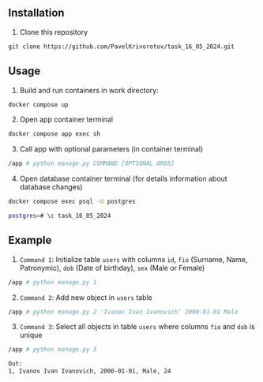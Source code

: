 ## Installation

1) Clone this repository
  ```bash
  git clone https://github.com/PavelKrivorotov/task_16_05_2024.git
  ```

## Usage

1) Build and run containers in work directory:
 ```bash
 docker compose up
 ```

2) Open app container terminal
```bash
docker compose app exec sh
```

3) Call app with optional parameters (in container terminal)
```bash
/app # python manage.py COMMAND [OPTIONAL ARGS]
```

4) Open database container terminal (for details information about database changes)
```bash
docker compose exec psql -U postgres
```
```bash
postgres=# \c task_16_05_2024
```

## Example

1) `Command 1`: Initialize table `users` with columns `id`, `fio` (Surname, Name, Patronymic), `dob` (Date of birthday), `sex` (Male or Female)
```bash
/app # python manage.py 1
```

2) `Command 2`: Add new object in `users` table
```bash
/app # python manage.py 2 'Ivanov Ivan Ivanovich' 2000-01-01 Male
```

3) `Command 3`: Select all objects in table `users` where columns `fio` and `dob` is unique
```bash
/app # python manage.py 3
```

```bash
Out:
1, Ivanov Ivan Ivanovich, 2000-01-01, Male, 24
```

